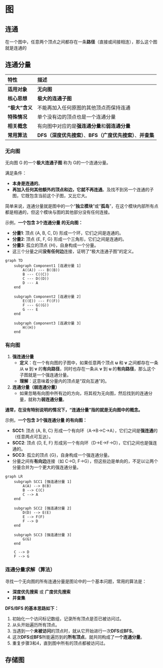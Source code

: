 # 图

## 连通

在一个图中，任意两个顶点之间都存在一条**路径**（直接或间接相连），那么这个图就是连通的

## 连通分量

| 特性           | 描述                                                         |
| :------------- | :----------------------------------------------------------- |
| **适用对象**   | **无向图**                                                   |
| **核心思想**   | **极大的连通子图**                                           |
| **“极大”含义** | 不能再加入任何原图的其他顶点而保持连通                       |
| **特殊情况**   | 单个没有边的顶点也是一个连通分量                             |
| **相关概念**   | 有向图中对应的是**强连通分量**和**弱连通分量**               |
| **常用算法**   | **DFS（深度优先搜索）**、**BFS（广度优先搜索）**、**并查集** |

### 无向图

无向图 G 的一个**极大连通子图** 称为 G的一个连通分量。

满足条件：

- **本身是连通的**。
- **再加入任何其他额外的顶点和边，它就不再连通**。及找不到另一个连通的子图，它既包含当前这个子图，又比它大。

简单来说，连通分量就是图中的一个“**独立模块**”或“**孤岛**”，在这个模块内部所有点都是相通的，但这个模块与图的其他部分没有任何连接。

示例，**一个包含 3个连通分量 的无向图：**

- **分量1**: 顶点 {A, B, C, D} 形成一个环，它们之间是连通的。
- **分量2**: 顶点 {E, F, G} 形成一个三角形，它们之间是连通的。
- **分量3**: 孤立的顶点 {H}，自身构成一个分量。
- 这三个分量之间**没有任何边**连接，证明了“极大连通子图”的定义。

```mermaid
graph TD
    subgraph Component1 [连通分量 1]
        A((A)) --- B((B))
        B --- C((C))
        C --- D((D))
        D --- A
    end

    subgraph Component2 [连通分量 2]
        E((E)) --- F((F))
        F --- G((G))
        G --- E
    end

    subgraph Component3 [连通分量 3]
        H((H))
    end
```

### 有向图

1. **强连通分量**
   - **定义**：在一个有向图的子图中，如果任意两个顶点 **u** 和 **v** 之间都存在一条从 **u** 到 **v** 的**有向路径**，同时也存在一条从 **v** 到 **u** 的**有向路径**，那么这个子图就是一个强连通分量。
   - **理解**：这意味着分量内的顶点是“双向互通”的。
2. **连通分量（弱连通分量）**
   - 如果忽略有向图中所有边的方向，将其视为无向图，然后找到的连通分量，就称为**弱连通分量**。

**通常，在没有特别说明的情况下，“连通分量”指的就是无向图中的概念。**

示例，**一个包含 3个强连通分量 的有向图：**

- **SCC1**: 顶点 {A, B, C} 形成一个有向环（A→B→C→A），它们之间是**强连通**的（任意两点可互达）。
- **SCC2**: 顶点 {D, E, F} 形成另一个有向环（D→E→F→D），它们之间也是强连通的。
- **SCC3**: 孤立的顶点 {G}，自身构成一个强连通分量。
- 分量之间有**有向边**连接（如 C→D, F→G），但这些边是单向的，不足以让两个分量合并为一个更大的强连通分量。

```mermaid
graph LR
    subgraph SCC1 [强连通分量 1]
        A(A) --> B(B)
        B --> C(C)
        C --> A
    end

    subgraph SCC2 [强连通分量 2]
        D(D) --> E(E)
        E --> F(F)
        F --> D
    end

    subgraph SCC3 [强连通分量 3]
        G(G)
    end

    C --> D
    F --> G
```



### 连通分量求解（算法）

寻找一个无向图的所有连通分量是图论中的一个基本问题，常用的算法是：

- **深度优先搜索** 或 **广度优先搜索**
- **并查集**

**DFS/BFS 的基本思路如下：**

1. 初始化一个访问标记数组，记录所有顶点是否已被访问过。
2. 从头开始遍历所有顶点。
3. 当遇到一个**未被访问**的顶点时，就从它开始进行一次**DFS**或**BFS**。
4. 这次**DFS**或**BFS**所能遍历到的**所有顶点**，就共同构成了**一个连通分量**。
5. 重复步骤3和4，直到图中所有的顶点都被访问过。

## 存储图